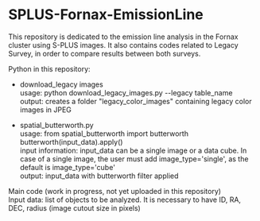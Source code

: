 # SPLUS-Fornax-EmissionLine

This repository is dedicated to the emission line analysis in the Fornax cluster using S-PLUS images.
It also contains codes related to Legacy Survey, in order to compare results between both surveys.

Python in this repository:
* download_legacy images <br>
  usage: python download_legacy_images.py --legacy table_name <br>
  output: creates a folder "legacy_color_images" containing legacy color images in JPEG
  
* spatial_butterworth.py <br>
  usage: from spatial_butterworth import butterworth <br>
         butterworth(input_data).apply() <br>
  input information: input_data can be a single image or a data cube. In case of a single image, 
  the user must add image_type='single', as the default is image_type='cube' <br>
  output: input_data with butterworth filter applied

Main code (work in progress, not yet uploaded in this repository)<br>
Input data: list of objects to be analyzed. It is necessary to have ID, RA, DEC, radius (image cutout size in pixels)
